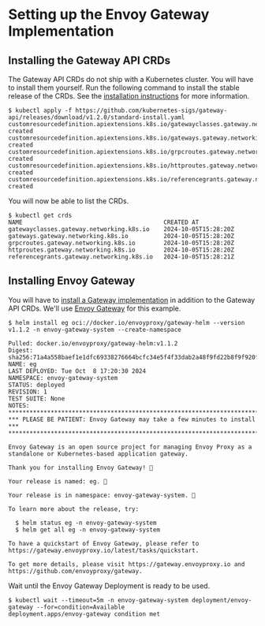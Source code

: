 # Setting up the Envoy Gateway Implementation

## Installing the Gateway API CRDs

The Gateway API CRDs do not ship with a Kubernetes cluster. You will have to install them yourself. Run the following command to install the stable release of the CRDs. See the [installation instructions](https://gateway-api.sigs.k8s.io/guides/#installing-gateway-api) for more information.

```
$ kubectl apply -f https://github.com/kubernetes-sigs/gateway-api/releases/download/v1.2.0/standard-install.yaml
customresourcedefinition.apiextensions.k8s.io/gatewayclasses.gateway.networking.k8s.io created
customresourcedefinition.apiextensions.k8s.io/gateways.gateway.networking.k8s.io created
customresourcedefinition.apiextensions.k8s.io/grpcroutes.gateway.networking.k8s.io created
customresourcedefinition.apiextensions.k8s.io/httproutes.gateway.networking.k8s.io created
customresourcedefinition.apiextensions.k8s.io/referencegrants.gateway.networking.k8s.io created
```

You will now be able to list the CRDs.

```
$ kubectl get crds
NAME                                        CREATED AT
gatewayclasses.gateway.networking.k8s.io    2024-10-05T15:28:20Z
gateways.gateway.networking.k8s.io          2024-10-05T15:28:20Z
grpcroutes.gateway.networking.k8s.io        2024-10-05T15:28:20Z
httproutes.gateway.networking.k8s.io        2024-10-05T15:28:20Z
referencegrants.gateway.networking.k8s.io   2024-10-05T15:28:21Z
```

## Installing Envoy Gateway

You will have to [install a Gateway implementation](https://gateway-api.sigs.k8s.io/implementations/) in addition to the Gateway API CRDs. We'll use [Envoy Gateway](https://gateway-api.sigs.k8s.io/implementations/#envoy-gateway) for this example.

```
$ helm install eg oci://docker.io/envoyproxy/gateway-helm --version v1.1.2 -n envoy-gateway-system --create-namespace

Pulled: docker.io/envoyproxy/gateway-helm:v1.1.2
Digest: sha256:71a4a558baef1e1dfc69338276664bcfc34e5f4f33dab2a48f9fd22b8f9f920f
NAME: eg
LAST DEPLOYED: Tue Oct  8 17:20:30 2024
NAMESPACE: envoy-gateway-system
STATUS: deployed
REVISION: 1
TEST SUITE: None
NOTES:
**************************************************************************
*** PLEASE BE PATIENT: Envoy Gateway may take a few minutes to install ***
**************************************************************************

Envoy Gateway is an open source project for managing Envoy Proxy as a standalone or Kubernetes-based application gateway.

Thank you for installing Envoy Gateway! 🎉

Your release is named: eg. 🎉

Your release is in namespace: envoy-gateway-system. 🎉

To learn more about the release, try:

  $ helm status eg -n envoy-gateway-system
  $ helm get all eg -n envoy-gateway-system

To have a quickstart of Envoy Gateway, please refer to https://gateway.envoyproxy.io/latest/tasks/quickstart.

To get more details, please visit https://gateway.envoyproxy.io and https://github.com/envoyproxy/gateway.
```

Wait until the Envoy Gateway Deployment is ready to be used.

```
$ kubectl wait --timeout=5m -n envoy-gateway-system deployment/envoy-gateway --for=condition=Available
deployment.apps/envoy-gateway condition met
```